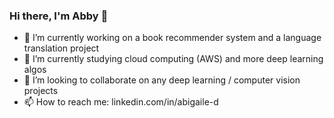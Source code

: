 ### Hi there, I'm Abby 👋

- 🔭 I’m currently working on a book recommender system and a language translation project
- 🌱 I’m currently studying cloud computing (AWS) and more deep learning algos
- 👯 I’m looking to collaborate on any deep learning / computer vision projects
- 📫 How to reach me: linkedin.com/in/abigaile-d

<!--

- 🔭 I’m currently working on ...
- 🌱 I’m currently learning ...
- 👯 I’m looking to collaborate on ...
- 🤔 I’m looking for help with ...
- 💬 Ask me about ...
- 📫 How to reach me: ...
- 😄 Pronouns: ...
- ⚡ Fun fact: ...
-->
